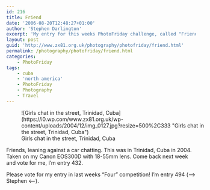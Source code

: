 ```yaml
---
id: 216
title: Friend
date: '2006-08-20T12:48:27+01:00'
author: 'Stephen Darlington'
excerpt: 'My entry for this weeks PhotoFriday challenge, called "Friend."'
layout: post
guid: 'http://www.zx81.org.uk/photography/photofriday/friend.html'
permalink: /photography/photofriday/friend.html
categories:
    - PhotoFriday
tags:
    - cuba
    - 'north america'
    - PhotoFriday
    - Photography
    - Travel
---
```


<figure aria-describedby="caption-attachment-1271" class="wp-caption aligncenter" id="attachment_1271" style="width: 500px">![Girls chat in the street, Trinidad, Cuba](https://i0.wp.com/www.zx81.org.uk/wp-content/uploads/2004/12/img_0127.jpg?resize=500%2C333 "Girls chat in the street, Trinidad, Cuba")<figcaption class="wp-caption-text" id="caption-attachment-1271">Girls chat in the street, Trinidad, Cuba</figcaption></figure>

Friends, leaning against a car chatting. This was in Trinidad, Cuba in 2004. Taken on my Canon EOS300D with 18-55mm lens. Come back next week and vote for me, I’m entry 432.

Please vote for my entry in last weeks “Four” competition! I’m entry 494 (–&gt; Stephen &lt;--).